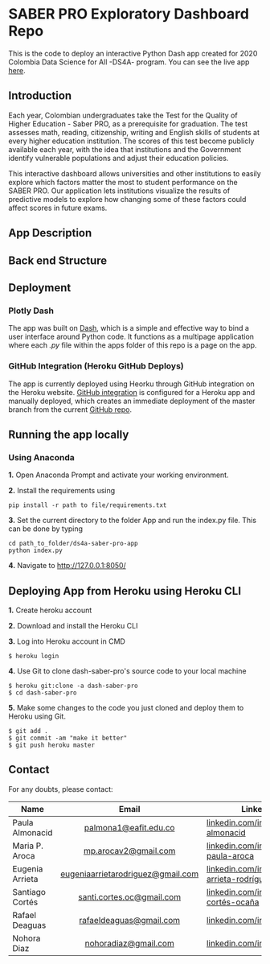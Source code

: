 # SABER PRO Exploratory Dashboard Repo
This is the code to deploy an interactive Python Dash app created for 2020 Colombia Data Science for All -DS4A- program. You can see the live app [here](https://ds4a-saber-pro.herokuapp.com/). 


## Introduction

Each year, Colombian undergraduates take the Test for the Quality of Higher Education - Saber PRO, as a prerequisite for graduation. The test assesses math, reading, citizenship, writing and English skills of students at every higher education institution. The scores of this test become publicly available each year, with the idea that institutions and the Government identify vulnerable populations and adjust their education policies. 

This interactive dashboard allows universities and other institutions to easily explore which factors matter the most to student performance on the SABER PRO. Our application lets institutions visualize the results of predictive models to explore how changing some of these factors could affect scores in future exams.

## App Description




## Back end Structure


## Deployment

### Plotly Dash

The app was built on [Dash](https://plot.ly/dash), which is a simple and effective way to bind a user interface around Python code. It functions as a multipage application where each *.py* file within the apps folder of this repo is a page on the app. 

### GitHub Integration (Heroku GitHub Deploys)
The app is currently deployed using Heorku through GitHub integration on the Heroku website. [GitHub integration](https://devcenter.heroku.com/articles/github-integration) is configured for a Heroku app and manually deployed, which creates an immediate deployment of the master branch from the current [GitHub repo](https://github.com/DS4A-TEAM25/ds4a-saber-pro-app). 

## Running the app locally

### Using Anaconda

**1.** Open Anaconda Prompt and activate your working environment.

**2.** Install the requirements using 

```
pip install -r path to file/requirements.txt
```

**3.** Set the current directory to the folder App and run the index.py file. This can be done by typing

```
cd path_to_folder/ds4a-saber-pro-app
python index.py
```

**4.** Navigate to http://127.0.0.1:8050/

## Deploying App from Heroku using Heroku CLI

**1.** Create heroku account

**2.** Download and install the Heroku CLI

**3.** Log into Heroku account in CMD

```
$ heroku login
```

**4.** Use Git to clone dash-saber-pro's source code to your local machine

```
$ heroku git:clone -a dash-saber-pro
$ cd dash-saber-pro
```
**5.** Make some changes to the code you just cloned and deploy them to Heroku using Git.

```
$ git add .
$ git commit -am "make it better"
$ git push heroku master
```

## Contact

For any doubts, please contact:  

| Name            |            Email                  | Linkedin                                       |
|-----------------|:---------------------------------:|------------------------------------------------|
| Paula Almonacid | palmona1@eafit.edu.co             | [linkedin.com/in/paula-almonacid](https://www.linkedin.com/in/paula-almonacid-802997100/) |
| Maria P. Aroca  | mp.arocav2@gmail.com              | [linkedin.com/in/maria-paula-aroca](https://www.linkedin.com/in/maria-paula-aroca-42a0a5166/)           |
| Eugenia Arrieta | eugeniaarrietarodriguez@gmail.com | [linkedin.com/in/eugenia-arrieta-rodríguez](https://www.linkedin.com/in/eugenia-arrieta-rodríguez-98797659/)  |
| Santiago Cortés | santi.cortes.oc@gmail.com         | [linkedin.com/in/santiago-cortés-ocaña](https://www.linkedin.com/in/santiago-cortés-ocaña-55122917a/)  |
| Rafael Deaguas  | rafaeldeaguas@gmail.com           | [linkedin.com/in/rafael](https://www.linkedin.com/in/rafael-d-8236b2136/)  |
| Nohora Diaz     | nohoradiaz@gmail.com              | [linkedin.com/in/nohoradiaz](https://www.linkedin.com/in/nohoradiaz/)  |

